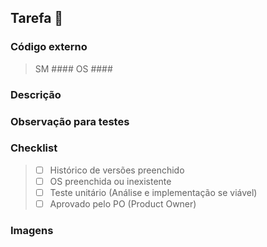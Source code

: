 ## Tarefa 🐔

### Código externo
> SM ####
> OS ####

### Descrição
> 

### Observação para testes
> 

### Checklist
> - [ ] Histórico de versões preenchido
> - [ ] OS preenchida ou inexistente
> - [ ] Teste unitário (Análise e implementação se viável)
> - [ ] Aprovado pelo PO (Product Owner)

### Imagens
